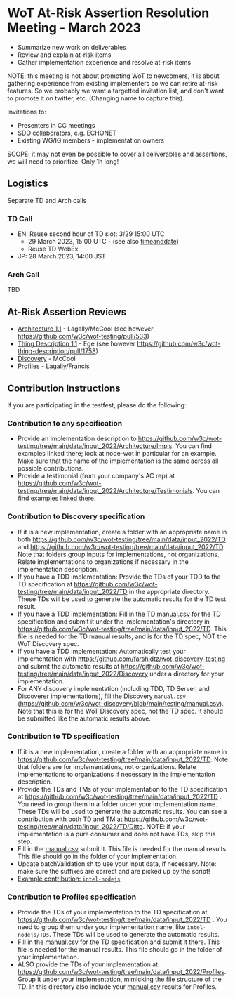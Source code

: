 # WoT At-Risk Assertion Resolution Meeting - March 2023

- Summarize new work on deliverables
- Review and explain at-risk items
- Gather implementation experience and resolve at-risk items

NOTE: this meeting is not about promoting WoT to newcomers, it is
about gathering experience from existing implementers so we can retire
at-risk features. So we probably we want a targetted invitation list,
and don't want to promote it on twitter, etc.
(Changing name to capture this).

Invitations to:

- Presenters in CG meetings
- SDO collaborators, e.g. ECHONET
- Existing WG/IG members - implementation owners

SCOPE: it may not even be possible to cover all deliverables and assertions,
we will need to prioritize. Only 1h long!

## Logistics

Separate TD and Arch calls

### TD Call

- EN: Reuse second hour of TD slot: 3/29 15:00 UTC
  - 29 March 2023, 15:00 UTC - (see also [timeanddate](https://www.timeanddate.com/worldclock/converter.html?iso=20230329T150000&p1=137&p2=43&p3=tz_at&p4=1440&p5=136&p6=195&p7=101&p8=33&p9=236&p10=248))
  - Reuse TD WebEx
- JP: 28 March 2023, 14:00 JST

### Arch Call

TBD

## At-Risk Assertion Reviews

- [Architecture 1.1](link.md) - Lagally/McCool (see however https://github.com/w3c/wot-testing/pull/533)
- [Thing Description 1.1](link.md) - Ege (see however https://github.com/w3c/wot-thing-description/pull/1758)
- [Discovery](link.md) - McCool
- [Profiles](link.md) - Lagally/Francis

## Contribution Instructions

If you are participating in the testfest, please do the following:

### Contribution to any specification

- Provide an implementation description to https://github.com/w3c/wot-testing/tree/main/data/input_2022/Architecture/Impls. You can find examples linked there; look at node-wot in particular for an example. Make sure that the name of the implementation is the same across all possible contributions.
- Provide a testimonial (from your company's AC rep) at https://github.com/w3c/wot-testing/tree/main/data/input_2022/Architecture/Testimonials. You can find examples linked there.

### Contribution to Discovery specification

- If it is a new implementation, create a folder with an appropriate name in both https://github.com/w3c/wot-testing/tree/main/data/input_2022/TD and https://github.com/w3c/wot-testing/tree/main/data/input_2022/TD. Note that folders group inputs for implementations, not organizations. Relate implementations to organizations if necessary in the implementation description.
- If you have a TDD implementation: Provide the TDs of your TDD to the TD specification at https://github.com/w3c/wot-testing/tree/main/data/input_2022/TD in the appropriate directory. These TDs will be used to generate the automatic results for the TD test result.
- If you have a TDD implementation: Fill in the TD [manual.csv](https://github.com/w3c/wot-thing-description/blob/main/testing/manual.csv) for the TD specification and submit it under the implementation's directory in https://github.com/w3c/wot-testing/tree/main/data/input_2022/TD. This file is needed for the TD manual results, and is for the TD spec, NOT the WoT Discovery spec.
- If you have a TDD implementation: Automatically test your implementation with https://github.com/farshidtz/wot-discovery-testing and submit the automatic results at https://github.com/w3c/wot-testing/tree/main/data/input_2022/Discovery under a directory for your implementation.
- For ANY discovery implementation (including TDD, TD Server, and Discoverer implementations), fill the Discovery `manual.csv` (https://github.com/w3c/wot-discovery/blob/main/testing/manual.csv). Note that this is for the WoT Discovery spec, not the TD spec. It should be submitted like the automatic results above.

### Contribution to TD specification

- If it is a new implementation, create a folder with an appropriate name in https://github.com/w3c/wot-testing/tree/main/data/input_2022/TD. Note that folders are for implementations, not organizations. Relate implementations to organizations if necessary in the implementation description.
- Provide the TDs and TMs of your implementation to the TD specification at https://github.com/w3c/wot-testing/tree/main/data/input_2022/TD . You need to group them in a folder under your implementation name. These TDs will be used to generate the automatic results. You can see a contribution with both TD and TM at https://github.com/w3c/wot-testing/tree/main/data/input_2022/TD/Ditto. NOTE: if your implementation is a pure consumer and does not have TDs, skip this step.
- Fill in the [manual.csv](https://github.com/w3c/wot-thing-description/blob/main/testing/manual.csv) submit it. This file is needed for the manual results. This file should go in the folder of your implementation.
- Update batchValidation.sh to use your input data, if necessary. Note: make sure the suffixes are correct and are picked up by the script!
- [Example contribution: `intel-nodejs`](https://github.com/w3c/wot-testing/pull/312)

### Contribution to Profiles specification

- Provide the TDs of your implementation to the TD specification at https://github.com/w3c/wot-testing/tree/main/data/input_2022/TD . You need to group them under your implementation name, like `intel-nodejs/TDs`. These TDs will be used to generate the automatic results.
- Fill in the [manual.csv](https://github.com/w3c/wot-testing/blob/main/events/2022.07.Online/TD/manual.csv) for the TD specification and submit it there. This file is needed for the manual results. This file should go in the folder of your implementation.
- ALSO provide the TDs of your implementation at https://github.com/w3c/wot-testing/tree/main/data/input_2022/Profiles. Group it under your implementation, mimicking the file structure of the TD. In this directory also include your [manual.csv](https://github.com/w3c/wot-profile/blob/main/testing/manual.csv) results for Profiles.
